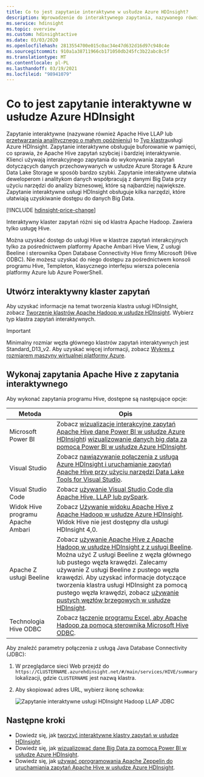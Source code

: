 ```yaml
---
title: Co to jest zapytanie interaktywne w usłudze Azure HDInsight?
description: Wprowadzenie do interaktywnego zapytania, nazywanego również Apache Hive LLAP, w usłudze Azure HDInsight
ms.service: hdinsight
ms.topic: overview
ms.custom: hdinsightactive
ms.date: 03/03/2020
ms.openlocfilehash: 2813554700e015c0ac34e47d632d16d97c948c4e
ms.sourcegitcommit: 910a1a38711966cb171050db245fc3b22abc8c5f
ms.translationtype: MT
ms.contentlocale: pl-PL
ms.lasthandoff: 03/19/2021
ms.locfileid: "98941079"
---
```

# <a name="what-is-interactive-query-in-azure-hdinsight"></a>Co to jest zapytanie interaktywne w usłudze Azure HDInsight

Zapytanie interaktywne (nazywane również Apache Hive LLAP lub [przetwarzania analitycznego o małym opóźnieniu](https://cwiki.apache.org/confluence/display/Hive/LLAP)) to [Typ klastra](../hdinsight-hadoop-provision-linux-clusters.md#cluster-type)usługi Azure HDInsight. Zapytanie interaktywne obsługuje buforowanie w pamięci, co sprawia, że Apache Hive zapytań szybciej i bardziej interaktywnie. Klienci używają interakcyjnego zapytania do wykonywania zapytań dotyczących danych przechowywanych w usłudze Azure Storage & Azure Data Lake Storage w sposób bardzo szybki. Zapytanie interaktywne ułatwia deweloperom i analitykom danych współpracują z danymi Big Data przy użyciu narzędzi do analizy biznesowej, które są najbardziej największe. Zapytanie interaktywne usługi HDInsight obsługuje kilka narzędzi, które ułatwiają uzyskiwanie dostępu do danych Big Data.

[!INCLUDE [hdinsight-price-change](../../../includes/hdinsight-enhancements.md)]

Interaktywny klaster zapytań różni się od klastra Apache Hadoop. Zawiera tylko usługę Hive.

Można uzyskać dostęp do usługi Hive w klastrze zapytań interakcyjnych tylko za pośrednictwem platformy Apache Ambari Hive View, Z usługi Beeline i sterownika Open Database Connectivity Hive firmy Microsoft (Hive ODBC). Nie możesz uzyskać do niego dostępu za pośrednictwem konsoli programu Hive, Templeton, klasycznego interfejsu wiersza polecenia platformy Azure lub Azure PowerShell.

## <a name="create-an-interactive-query-cluster"></a>Utwórz interaktywny klaster zapytań

Aby uzyskać informacje na temat tworzenia klastra usługi HDInsight, zobacz [Tworzenie klastrów Apache Hadoop w usłudze HDInsight](../hdinsight-hadoop-provision-linux-clusters.md). Wybierz typ klastra zapytań interaktywnych.

> [!IMPORTANT]
> Minimalny rozmiar węzła głównego klastrów zapytań interaktywnych jest Standard_D13_v2. Aby uzyskać więcej informacji, zobacz [Wykres z rozmiarem maszyny wirtualnej platformy Azure](../../cloud-services/cloud-services-sizes-specs.md#dv2-series).

## <a name="execute-apache-hive-queries-from-interactive-query"></a>Wykonaj zapytania Apache Hive z zapytania interaktywnego

Aby wykonać zapytania programu Hive, dostępne są następujące opcje:

|Metoda |Opis |
|---|---|
|Microsoft Power BI|Zobacz [wizualizacje interakcyjne zapytań Apache Hive dane Power BI w usłudze Azure HDInsight](./apache-hadoop-connect-hive-power-bi-directquery.md)i [wizualizowanie danych big data za pomocą Power BI w usłudze Azure HDInsight](../hadoop/apache-hadoop-connect-hive-power-bi.md).|
|Visual Studio|Zobacz [nawiązywanie połączenia z usługą Azure HDInsight i uruchamianie zapytań Apache Hive przy użyciu narzędzi Data Lake Tools for Visual Studio](../hadoop/apache-hadoop-visual-studio-tools-get-started.md#run-interactive-apache-hive-queries).|
|Visual Studio Code|Zobacz [używanie Visual Studio Code dla Apache Hive, LLAP lub pySpark](../hdinsight-for-vscode.md).|
|Widok Hive programu Apache Ambari|Zobacz [Używanie widoku Apache Hive z Apache Hadoop w usłudze Azure HDInsight](../hadoop/apache-hadoop-use-hive-ambari-view.md). Widok Hive nie jest dostępny dla usługi HDInsight 4,0.|
|Apache Z usługi Beeline|Zobacz [używanie Apache Hive z Apache Hadoop w usłudze HDInsight z z usługi Beeline](../hadoop/apache-hadoop-use-hive-beeline.md). Można użyć Z usługi Beeline z węzła głównego lub pustego węzła krawędzi. Zalecamy używanie Z usługi Beeline z pustego węzła krawędzi. Aby uzyskać informacje dotyczące tworzenia klastra usługi HDInsight za pomocą pustego węzła krawędzi, zobacz [używanie pustych węzłów brzegowych w usłudze HDInsight](../hdinsight-apps-use-edge-node.md).|
|Technologia Hive ODBC|Zobacz [łączenie programu Excel, aby Apache Hadoop za pomocą sterownika Microsoft Hive ODBC](../hadoop/apache-hadoop-connect-excel-hive-odbc-driver.md).|

Aby znaleźć parametry połączenia z usługą Java Database Connectivity (JDBC):

1. W przeglądarce sieci Web przejdź do `https://CLUSTERNAME.azurehdinsight.net/#/main/services/HIVE/summary` lokalizacji, gdzie `CLUSTERNAME` jest nazwą klastra.
1. Aby skopiować adres URL, wybierz ikonę schowka:

   ![Zapytanie interaktywne usługi HDInsight Hadoop LLAP JDBC](./media/apache-interactive-query-get-started/hdinsight-hadoop-use-interactive-hive-jdbc.png)

## <a name="next-steps"></a>Następne kroki

* Dowiedz się, jak [tworzyć interaktywne klastry zapytań w usłudze HDInsight](../hdinsight-hadoop-provision-linux-clusters.md).
* Dowiedz się, jak [wizualizować dane Big Data za pomocą Power BI w usłudze Azure HDInsight](../hadoop/apache-hadoop-connect-hive-power-bi.md).
* Dowiedz się, jak [używać oprogramowania Apache Zeppelin do uruchamiania zapytań Apache Hive w usłudze Azure HDInsight](../interactive-query/hdinsight-connect-hive-zeppelin.md).

